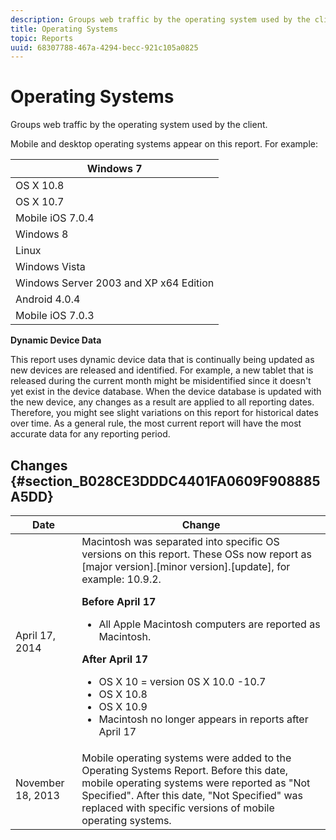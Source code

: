 ```yaml
---
description: Groups web traffic by the operating system used by the client.
title: Operating Systems
topic: Reports
uuid: 68307788-467a-4294-becc-921c105a0825
---
```


# Operating Systems

Groups web traffic by the operating system used by the client.

Mobile and desktop operating systems appear on this report. For example: 

|  Windows 7  |
|---|
|  OS X 10.8  |
|  OS X 10.7  |
|  Mobile iOS 7.0.4  |
|  Windows 8  |
|  Linux  |
|  Windows Vista  |
|  Windows Server 2003 and XP x64 Edition  |
|  Android 4.0.4  |
|  Mobile iOS 7.0.3  |

**Dynamic Device Data**

This report uses dynamic device data that is continually being updated as new devices are released and identified. For example, a new tablet that is released during the current month might be misidentified since it doesn't yet exist in the device database. When the device database is updated with the new device, any changes as a result are applied to all reporting dates. Therefore, you might see slight variations on this report for historical dates over time. As a general rule, the most current report will have the most accurate data for any reporting period.

## Changes {#section_B028CE3DDDC4401FA0609F908885A5DD}

<table id="table_82084301B1044103BB3B293595BC86BD"> 
 <thead> 
  <tr> 
   <th colname="col1" class="entry"> Date </th> 
   <th colname="col2" class="entry"> Change </th> 
  </tr>
 </thead>
 <tbody> 
  <tr> 
   <td colname="col1"> April 17, 2014 </td> 
   <td colname="col2">Macintosh was separated into specific OS versions on this report. These OSs now report as [major version].[minor version].[update], for example: 10.9.2. <p><b>Before April 17</b> </p> 
    <ul id="ul_57A2173601624E959562A1CE6414184D"> 
     <li id="li_46B45295792B48B2A2EAA54533BE7C7B">All Apple Macintosh computers are reported as Macintosh. </li> 
    </ul> <p><b>After April 17</b> </p> 
    <ul id="ul_E3C8E90AE6F84D509DE4288ECFF18D8C"> 
     <li id="li_9F5217DA906E49298551D153628D6AB1">OS X 10 = version 0S X 10.0 -10.7 </li> 
     <li id="li_BCDAE2E90CC14B77A5C17EFA60678382">OS X 10.8 </li> 
     <li id="li_8765C05D409B4AABB9860AE419EE4369">OS X 10.9 </li> 
     <li id="li_09050B76DD9C4F639F83A97E85B16211">Macintosh no longer appears in reports after April 17 </li> 
    </ul> </td> 
  </tr> 
  <tr> 
   <td colname="col1"> November 18, 2013 </td> 
   <td colname="col2"> Mobile operating systems were added to the Operating Systems Report. Before this date, mobile operating systems were reported as "Not Specified". After this date, "Not Specified" was replaced with specific versions of mobile operating systems. </td> 
  </tr> 
 </tbody> 
</table>

